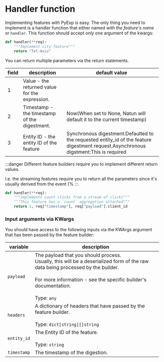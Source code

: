 # Handler function

Implementing features with PyExp is easy.
The only thing you need to implement is a handler function that either named _with the feature's name_ or `handler`.
This function should accept *only* one argument of the kwargs:

```python
def handler(**req):
    """Implement city feature"""
    return "Tel-Aviv"
```

You can return multiple parameters via the return statements.

| field | description                                    | default value                                                                                                                         |
|-------|------------------------------------------------|---------------------------------------------------------------------------------------------------------------------------------------|
| 1     | Value - the returned value for the expression. |                                                                                                                                       |
| 2     | Timestamp - the timestamp of the digestment.   | Now(When set to None, Natun will default it to the current timestamp)                                                                 |
| 3     | Entity ID - the entity ID of the feature       | Synchronous digestment:Defaulted to the requested entity_id of the feature digestment request.Asynchronous digstment:This is required |

:::danger
Different feature builders require you to implement different return values.

I.e. the streaming features require you to return all the parameters since it's usually derived from the event {%
:::

```python
def handler(**req):
    """Implements count clicks from a stream of clicks"""
    """This feature has a `count` aggregation attached"""
    return 1, req["timestamp"], req["payload"].client_id
```

### Input arguments via KWargs

You should have access to the following inputs via the KWArgs argument that has been passed by the feature builder:

| variable    | description                                                                                                                                                                                                                       |
|-------------|-----------------------------------------------------------------------------------------------------------------------------------------------------------------------------------------------------------------------------------|
| `payload`   | The payload that you should process.<br/>Usually, this will be a deserialized form of the raw data being processed by the builder.<br/><br/>For more information - see the specific builder's documentation.<br/><br/>Type: `any` |
| `headers`   | A dictionary of headers that have passed by the feature builder.<br/><br/>Type: `dict[string][]string   `                                                                                                                         |
| `entity_id` | The Entity ID of the feature.<br/><br/>Type: `string`                                                                                                                                                                             |
| `timestamp` | The timestamp of the digestion.                                                                                                                                                                                                   |

